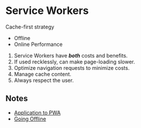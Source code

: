 # Service Workers

Cache-first strategy

* Offline
* Online Performance

1. Service Workers have ***both*** costs and benefits.
2. If used recklessly, can make page-loading slower.
3. Optimize navigation requests to minimize costs.
4. Manage cache content.
5. Always respect the user.

## Notes

* [Application to PWA](Application-to-PWA.md)
* [Going Offline](Going-Offline.md)
